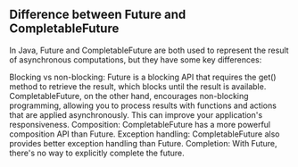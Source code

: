 Difference between Future and CompletableFuture
--------------------------------------------------
In Java, Future and CompletableFuture are both used to represent the result of asynchronous computations, but they have some key differences:

Blocking vs non-blocking: Future is a blocking API that requires the get() method to retrieve the result, which blocks until the result is available. CompletableFuture, on the other hand, encourages non-blocking programming, allowing you to process results with functions and actions that are applied asynchronously. This can improve your application's responsiveness.
Composition: CompletableFuture has a more powerful composition API than Future.
Exception handling: CompletableFuture also provides better exception handling than Future.
Completion: With Future, there's no way to explicitly complete the future. 
